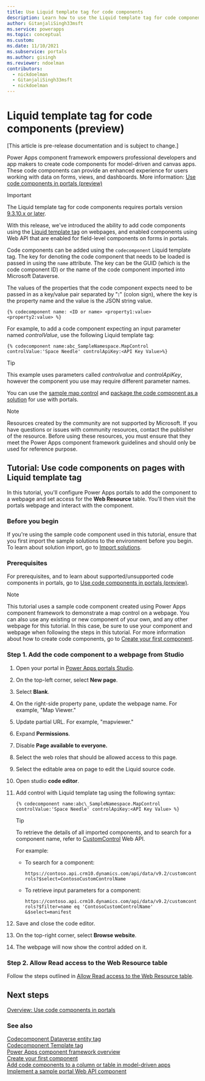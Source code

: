 ```yaml
---
title: Use Liquid template tag for code components
description: Learn how to use the Liquid template tag for code components, and walk through a tutorial to configure Power Apps portals to add the component to a webpage.
author: GitanjaliSingh33msft
ms.service: powerapps
ms.topic: conceptual
ms.custom: 
ms.date: 11/10/2021
ms.subservice: portals
ms.author: gisingh
ms.reviewer: ndoelman
contributors:
  - nickdoelman
  - GitanjaliSingh33msft
  - nickdoelman
---
```


# Liquid template tag for code components (preview)

[This article is pre-release documentation and is subject to change.]

Power Apps component framework empowers professional developers and app makers to create code components for model-driven and canvas apps. These code components can provide an enhanced experience for users working with data on forms, views, and dashboards. More information: [Use code components in portals (preview)](component-framework.md)

> [!IMPORTANT]
> The Liquid template tag for code components requires portals version [9.3.10.x or later](/power-platform/released-versions/portals/portalupdate9310x).

With this release, we've introduced the ability to add code components using the [Liquid template tag](liquid/template-tags.md#codecomponent) on webpages, and enabled components using Web API that are enabled for field-level components on forms in portals.

Code components can be added using the `codecomponent` Liquid template tag. The key for denoting the code component that needs to be loaded is passed in using the `name` attribute. The key can be the GUID (which is the code component ID) or the name of the code component imported into Microsoft Dataverse.

The values of the properties that the code component expects need to be passed in as a key/value pair separated by "**:**" (colon sign), where the key is the property name and the value is the JSON string value.

```
{% codecomponent name: <ID or name> <property1:value> <property2:value> %}
```

For example, to add a code component expecting an input parameter named *controlValue*, use the following Liquid template tag: 

```
{% codecomponent name:abc_SampleNamespace.MapControl controlValue:'Space Needle' controlApiKey:<API Key Value>%}
```

> [!TIP]
> This example uses parameters called *controlvalue* and *controlApiKey*, however the component you use may require different parameter names.

You can use the [sample map control](../../developer/component-framework/sample-controls/map-control.md) and [package the code component as a solution](../../developer/component-framework/implementing-controls-using-typescript.md#packaging-your-code-components) for use with portals.

> [!NOTE]
> Resources created by the community are not supported by Microsoft. If you have questions or issues with community resources, contact the publisher of the resource. Before using these resources, you must ensure that they meet the Power Apps component framework guidelines and should only be used for reference purpose.

## Tutorial: Use code components on pages with Liquid template tag

In this tutorial, you'll configure Power Apps portals to add the component to a webpage and set access for the **Web Resource** table. You'll then visit the portals webpage and interact with the component.

### Before you begin

If you're using the sample code component used in this tutorial, ensure that you first import the sample solutions to the environment before you begin. To learn about solution import, go to [Import solutions](../data-platform/import-update-export-solutions.md).

### Prerequisites

For prerequisites, and to learn about supported/unsupported code components in portals, go to [Use code components in portals (preview)](component-framework.md).

> [!NOTE]
> This tutorial uses a sample code component created using Power Apps component framework to demonstrate a map control on a webpage. You can also use any existing or new component of your own, and any other webpage for this tutorial. In this case, be sure to use your component and webpage when following the steps in this tutorial. For more information about how to create code components, go to [Create your first component](../../developer/component-framework/implementing-controls-using-typescript.md).

### Step 1. Add the code component to a webpage from Studio

1. Open your portal in [Power Apps portals Studio](portal-designer-anatomy.md).

1. On the top-left corner, select **New page**.

1. Select **Blank**.

1. On the right-side property pane, update the webpage name. For example, "Map Viewer."

1. Update partial URL. For example, "mapviewer."

1. Expand **Permissions**.

1. Disable **Page available to everyone.**

1. Select the web roles that should be allowed access to this page.

1. Select the editable area on page to edit the Liquid source code.

1. Open studio **code editor**.

1. Add control with Liquid template tag using the following syntax:

    ```
    {% codecomponent name:abc\_SampleNamespace.MapControl controlValue:'Space Needle' controlApiKey:<API Key Value> %}
    ```

    > [!TIP]
    > To retrieve the details of all imported components, and to search for a component name, refer to [CustomControl](../../developer/data-platform/reference/entities/customcontrol.md) Web API.

    For example:

    -   To search for a component:

        `https://contoso.api.crm10.dynamics.com/api/data/v9.2/customcontrols?$select=ContosoCustomControlName`

    -   To retrieve input parameters for a component:

        `https://contoso.api.crm10.dynamics.com/api/data/v9.2/customcontrols?$filter=name eq 'ContosoCustomControlName' &$select=manifest`

1. Save and close the code editor.

1. On the top-right corner, select **Browse website**.

1. The webpage will now show the control added on it.

### Step 2. Allow Read access to the Web Resource table

Follow the steps outlined in [Allow Read access to the Web Resource table](component-framework-tutorial.md#step-5-allow-read-access-to-the-web-resource-table).

## Next steps

[Overview: Use code components in portals](component-framework.md)

### See also

[Codecomponent Dataverse entity tag](liquid/portals-entity-tags.md#codecomponent) <br>
[Codecomponent Template tag](liquid/template-tags.md#codecomponent) <br>
[Power Apps component framework overview](../../developer/component-framework/overview.md) <br>
[Create your first component](../../developer/component-framework/implementing-controls-using-typescript.md) <br>
[Add code components to a column or table in model-driven apps](../../developer/component-framework/add-custom-controls-to-a-field-or-entity.md)<br>
[Implement a sample portal Web API component](implement-webapi-component.md)
